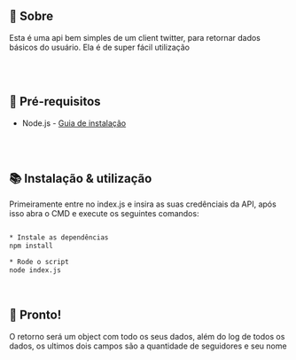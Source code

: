 ## 🚀 Sobre

Esta é uma api bem simples de um client twitter, para retornar dados básicos do usuário. Ela é de super fácil utilização

</br>
</br>

## 🔧 Pré-requisitos

- Node.js - [Guia de instalação](https://nodejs.org/en/download/package-manager/)

</br>
</br>

## 📚 Instalação & utilização
Primeiramente entre no index.js e insira as suas credênciais da API, após isso abra o CMD e execute os seguintes comandos:
</br>

```bash

* Instale as dependências
npm install

* Rode o script
node index.js

```
</br>

## 🚀 Pronto!

O retorno será um object com todo os seus dados, além do log de todos os dados, os ultimos dois campos são a quantidade de seguidores e seu nome
